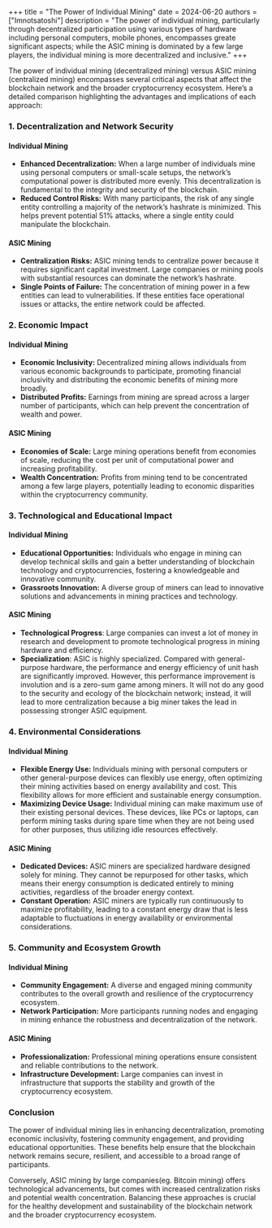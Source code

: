 +++
title = "The Power of Individual Mining"
date = 2024-06-20
authors = ["Imnotsatoshi"]
description = "The power of individual mining, particularly through decentralized participation using various types of hardware including personal computers, mobile phones, encompasses greate significant aspects; while the ASIC mining is dominated by a few large players, the individual mining is more decentralized and inclusive."
+++

The power of individual mining (decentralized mining) versus ASIC mining (centralized mining) encompasses several critical aspects that affect the blockchain network and the broader cryptocurrency ecosystem. Here’s a detailed comparison highlighting the advantages and implications of each approach:

### 1. **Decentralization and Network Security**

#### Individual Mining
- **Enhanced Decentralization:** When a large number of individuals mine using personal computers or small-scale setups, the network’s computational power is distributed more evenly. This decentralization is fundamental to the integrity and security of the blockchain.
- **Reduced Control Risks:** With many participants, the risk of any single entity controlling a majority of the network’s hashrate is minimized. This helps prevent potential 51% attacks, where a single entity could manipulate the blockchain.

#### ASIC Mining
- **Centralization Risks:** ASIC mining tends to centralize power because it requires significant capital investment. Large companies or mining pools with substantial resources can dominate the network’s hashrate.
- **Single Points of Failure:** The concentration of mining power in a few entities can lead to vulnerabilities. If these entities face operational issues or attacks, the entire network could be affected.

### 2. **Economic Impact**

#### Individual Mining
- **Economic Inclusivity:** Decentralized mining allows individuals from various economic backgrounds to participate, promoting financial inclusivity and distributing the economic benefits of mining more broadly.
- **Distributed Profits:** Earnings from mining are spread across a larger number of participants, which can help prevent the concentration of wealth and power.

#### ASIC Mining
- **Economies of Scale:** Large mining operations benefit from economies of scale, reducing the cost per unit of computational power and increasing profitability.
- **Wealth Concentration:** Profits from mining tend to be concentrated among a few large players, potentially leading to economic disparities within the cryptocurrency community.

### 3. **Technological and Educational Impact**

#### Individual Mining
- **Educational Opportunities:** Individuals who engage in mining can develop technical skills and gain a better understanding of blockchain technology and cryptocurrencies, fostering a knowledgeable and innovative community.
- **Grassroots Innovation:** A diverse group of miners can lead to innovative solutions and advancements in mining practices and technology.

#### ASIC Mining
- **Technological Progress**: Large companies can invest a lot of money in research and development to promote technological progress in mining hardware and efficiency.
- **Specialization**: ASIC is highly specialized. Compared with general-purpose hardware, the performance and energy efficiency of unit hash are significantly improved. However, this performance improvement is involution and is a zero-sum game among miners. It will not do any good to the security and ecology of the blockchain network; instead, it will lead to more centralization because a big miner takes the lead in possessing stronger ASIC equipment.

### 4. **Environmental Considerations**

#### Individual Mining
- **Flexible Energy Use:** Individuals mining with personal computers or other general-purpose devices can flexibly use energy, often optimizing their mining activities based on energy availability and cost. This flexibility allows for more efficient and sustainable energy consumption.
- **Maximizing Device Usage:** Individual mining can make maximum use of their existing personal devices. These devices, like PCs or laptops, can perform mining tasks during spare time when they are not being used for other purposes, thus utilizing idle resources effectively.

#### ASIC Mining
- **Dedicated Devices:** ASIC miners are specialized hardware designed solely for mining. They cannot be repurposed for other tasks, which means their energy consumption is dedicated entirely to mining activities, regardless of the broader energy context.
- **Constant Operation:** ASIC miners are typically run continuously to maximize profitability, leading to a constant energy draw that is less adaptable to fluctuations in energy availability or environmental considerations.

### 5. **Community and Ecosystem Growth**

#### Individual Mining
- **Community Engagement:** A diverse and engaged mining community contributes to the overall growth and resilience of the cryptocurrency ecosystem.
- **Network Participation:** More participants running nodes and engaging in mining enhance the robustness and decentralization of the network.

#### ASIC Mining
- **Professionalization:** Professional mining operations ensure consistent and reliable contributions to the network.
- **Infrastructure Development:** Large companies can invest in infrastructure that supports the stability and growth of the cryptocurrency ecosystem.

### Conclusion

The power of individual mining lies in enhancing decentralization, promoting economic inclusivity, fostering community engagement, and providing educational opportunities. These benefits help ensure that the blockchain network remains secure, resilient, and accessible to a broad range of participants.

Conversely, ASIC mining by large companies(eg. Bitcoin mining) offers technological advancements, but comes with increased centralization risks and potential wealth concentration. Balancing these approaches is crucial for the healthy development and sustainability of the blockchain network and the broader cryptocurrency ecosystem.